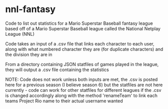 # nnl-fantasy

Code to list out statistics for a Mario Superstar Baseball fantasy league based off of a Mario Superstar Baseball league called the National Netplay League (NNL)

Code takes an input of a .csv file that links each character to each user, along with what numbered character they are (for duplicate characters) and the division they are in

From a directory containing JSON statfiles of games played in the league, they will output a .csv file containing the statistics

NOTE: Code does not work unless both inputs are met, the .csv is posted here for a previous season (I believe season 6) but the statfiles are not here currently - code can work for other statfiles for different leagues if the .csv is changed accordingly along with the method 'renameTeam' to link each teams Project Rio name to their actual username wanted
